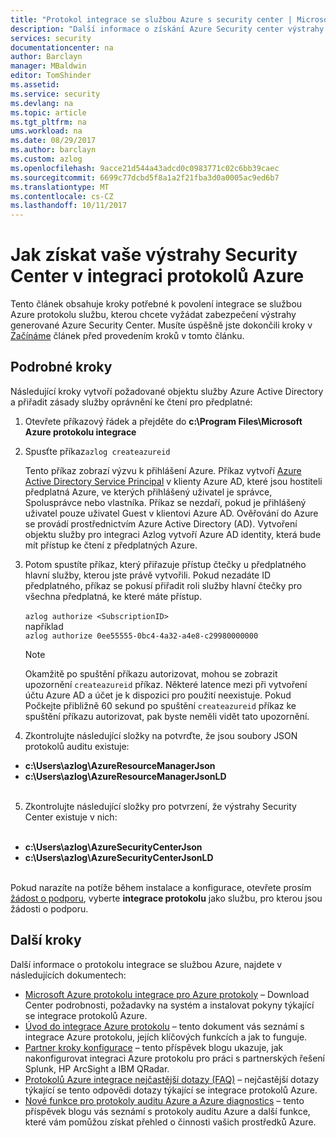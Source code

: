 ```yaml
---
title: "Protokol integrace se službou Azure s security center | Microsoft Docs"
description: "Další informace o získání Azure Security center výstrahy práce integrace protokolu"
services: security
documentationcenter: na
author: Barclayn
manager: MBaldwin
editor: TomShinder
ms.assetid: 
ms.service: security
ms.devlang: na
ms.topic: article
ms.tgt_pltfrm: na
ums.workload: na
ms.date: 08/29/2017
ms.author: barclayn
ms.custom: azlog
ms.openlocfilehash: 9acce21d544a43adcd0c0983771c02c6bb39caec
ms.sourcegitcommit: 6699c77dcbd5f8a1a2f21fba3d0a0005ac9ed6b7
ms.translationtype: MT
ms.contentlocale: cs-CZ
ms.lasthandoff: 10/11/2017
---
```

# <a name="how-to-get-your-security-center-alerts-in-azure-log-integration"></a>Jak získat vaše výstrahy Security Center v integraci protokolů Azure

Tento článek obsahuje kroky potřebné k povolení integrace se službou Azure protokolu službu, kterou chcete vyžádat zabezpečení výstrahy generované Azure Security Center. Musíte úspěšně jste dokončili kroky v [Začínáme](security-azure-log-integration-get-started.md) článek před provedením kroků v tomto článku.

## <a name="detailed-steps"></a>Podrobné kroky

Následující kroky vytvoří požadované objektu služby Azure Active Directory a přiřadit zásady služby oprávnění ke čtení pro předplatné:
1. Otevřete příkazový řádek a přejděte do **c:\Program Files\Microsoft Azure protokolu integrace**
2. Spusťte příkaz``azlog createazureid``

    Tento příkaz zobrazí výzvu k přihlášení Azure. Příkaz vytvoří [Azure Active Directory Service Principal](../active-directory/develop/active-directory-application-objects.md) v klienty Azure AD, které jsou hostiteli předplatná Azure, ve kterých přihlášený uživatel je správce, Spolusprávce nebo vlastníka. Příkaz se nezdaří, pokud je přihlášený uživatel pouze uživatel Guest v klientovi Azure AD. Ověřování do Azure se provádí prostřednictvím Azure Active Directory (AD). Vytvoření objektu služby pro integraci Azlog vytvoří Azure AD identity, která bude mít přístup ke čtení z předplatných Azure.

3. Potom spustíte příkaz, který přiřazuje přístup čtečky u předplatného hlavní služby, kterou jste právě vytvořili. Pokud nezadáte ID předplatného, příkaz se pokusí přiřadit roli služby hlavní čtečky pro všechna předplatná, ke které máte přístup. </br></br>
``azlog authorize <SubscriptionID>`` </br> například </br>
``azlog authorize 0ee55555-0bc4-4a32-a4e8-c29980000000``

    >[!NOTE]
    Okamžitě po spuštění příkazu autorizovat, mohou se zobrazit upozornění ```createazureid``` příkaz. Některé latence mezi při vytvoření účtu Azure AD a účet je k dispozici pro použití neexistuje. Pokud Počkejte přibližně 60 sekund po spuštění ```createazureid``` příkaz ke spuštění příkazu autorizovat, pak byste neměli vidět tato upozornění.

4. Zkontrolujte následující složky na potvrďte, že jsou soubory JSON protokolů auditu existuje:
 * **c:\Users\azlog\AzureResourceManagerJson**
 * **c:\Users\azlog\AzureResourceManagerJsonLD** </br></br>
5. Zkontrolujte následující složky pro potvrzení, že výstrahy Security Center existuje v nich:</br></br>
 * **c:\Users\azlog\AzureSecurityCenterJson**
 * **c:\Users\azlog\AzureSecurityCenterJsonLD** </br></br>

Pokud narazíte na potíže během instalace a konfigurace, otevřete prosím [žádost o podporu](/azure-supportability/how-to-create-azure-support-request.md), vyberte **integrace protokolu** jako službu, pro kterou jsou žádosti o podporu.

## <a name="next-steps"></a>Další kroky
Další informace o protokolu integrace se službou Azure, najdete v následujících dokumentech:

* [Microsoft Azure protokolu integrace pro Azure protokoly](https://www.microsoft.com/download/details.aspx?id=53324) – Download Center podrobnosti, požadavky na systém a instalovat pokyny týkající se integrace protokolů Azure.
* [Úvod do integrace Azure protokolu](security-azure-log-integration-overview.md) – tento dokument vás seznámí s integrace Azure protokolu, jejích klíčových funkcích a jak to funguje.
* [Partner kroky konfigurace](https://blogs.msdn.microsoft.com/azuresecurity/2016/08/23/azure-log-siem-configuration-steps/) – tento příspěvek blogu ukazuje, jak nakonfigurovat integraci Azure protokolu pro práci s partnerských řešení Splunk, HP ArcSight a IBM QRadar.
* [Protokolů Azure integrace nejčastější dotazy (FAQ)](security-azure-log-integration-faq.md) – nejčastější dotazy týkající se tento odpovědi dotazy týkající se integrace protokolů Azure.
* [Nové funkce pro protokoly auditu Azure a Azure diagnostics](https://azure.microsoft.com/blog/new-features-for-azure-diagnostics-and-azure-audit-logs/) – tento příspěvek blogu vás seznámí s protokoly auditu Azure a další funkce, které vám pomůžou získat přehled o činnosti vašich prostředků Azure.
